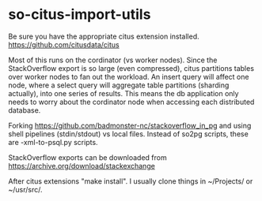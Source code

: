 # so-citus-import-utils

Be sure you have the appropriate citus extension installed. https://github.com/citusdata/citus

Most of this runs on the cordinator (vs worker nodes).  Since the StackOverflow export is so large (even compressed), citus partitions tables over worker nodes to fan out the workload.  An insert query will affect one node, where a select query will aggregate table partitions (sharding actually), into one series of results.  This means the db application only needs to worry about the cordinator node when accessing each distributed database.

Forking https://github.com/badmonster-nc/stackoverflow_in_pg and using shell pipelines (stdin/stdout) vs local files.  Instead of so2pg scripts, these are -xml-to-psql.py scripts.

StackOverflow exports can be downloaded from https://archive.org/download/stackexchange

After citus extensions "make install". I usually clone things in ~/Projects/ or ~/usr/src/.
